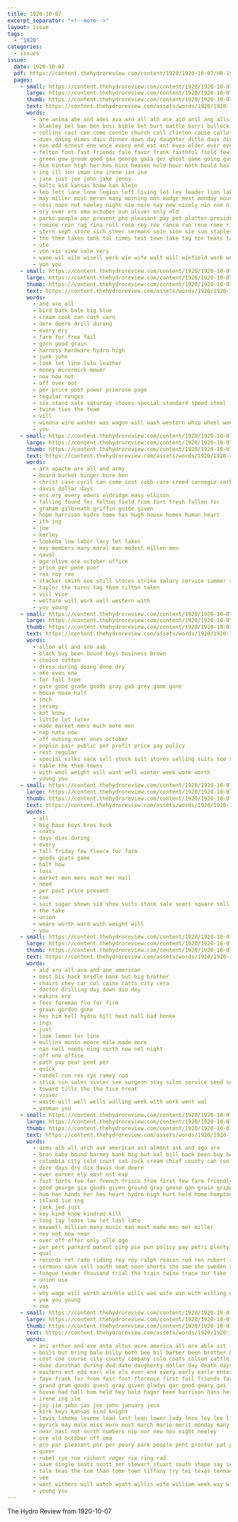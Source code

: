 ```yaml
---
title: 1920-10-07
excerpt_separator: "<!--more-->"
layout: issue
tags:
  - "1920"
categories:
  - issues
issue:
  date: 1920-10-07
  pdf: https://content.thehydroreview.com/content/1920/1920-10-07/HR-1920-10-07.pdf
  pages:
    - small: https://content.thehydroreview.com/content/1920/1920-10-07/small/HR-1920-10-07-01.jpg
      large: https://content.thehydroreview.com/content/1920/1920-10-07/large/HR-1920-10-07-01.jpg
      thumb: https://content.thehydroreview.com/content/1920/1920-10-07/thumbnails/HR-1920-10-07-01.jpg
      text: https://content.thehydroreview.com/assets/words/1920/1920-10-07/HR-1920-10-07-01.txt
      words:
        - are anima abe and ades ava aro all ath ace aid anil ang alls argent aly ane ala adkins austen arnold alter
        - blakley bel ban bon busi bible bet burt battle barri bullock backers betting buck bia bean boys back brake bride bush bak bec bro brother best bis bini ball bishop been but bood better business band
        - collins cast can come connie church call clinton cause caller christian comes ches car chen cin chau city crease callin care con
        - dues doing dimes dais dinner down day daughter ditto days ding don dooley during doctor date dee
        - ean edd ernest ene ence every end est ent eves elder ever eve edna erford earner edge erie efron
        - felton font fast friends fale favor frank faithful field few france fane from fea first follins fain funn fant flor friday fow fun farm fore fable folks ford front fone for fang fair fam
        - green gow groom good gaa george gaia ger ghost game going gust gone goss guess
        - him hinton high her hes hint heaven hold hour hoth hould has hink henke hart hails hopes henry hon hearth hout health hite hie ham hydro haven house hub head hoey hor hey held hein had hatfield hed home hazel
        - ing ill ion imam ino irene ian ina
        - jane just joe john jake jenny
        - kolts kid kansas know kan klein
        - leo lett lane lone legion left living let ley leader lion lake lat last loss life larry lust look
        - may miller most meron many morning mon madge mest monday mound millen might made mae marcum mat mony money man mine men marriage miss mey master
        - ness noon not neeley night nie nore nay new nicely nin noe nite needs
        - ory over ors oma october oun oliver only old
        - parks people par present phe pleasant pay pet platter president pall peat place
        - romine rein rag rina roll rose rey ree rance run rene rome ridge reno randy riel rate rinear rowland rally
        - stern sept store sich steer sermons sein sion sie sun staples south school scout seals score summer sal she suits sur singer stolen sea short slight sunday sabri siar sims slay see saturday sch sedan side soon sloan sega sunde seen set show son second stairs star season
        - tho them taken tank tol times test town take tag tor teats tat thorn tie thal tak talk tears thais taylor ties tami tint trip tee thier tha triplett train theal turn takes tae then the teta thet
        - ute
        - von vis view vale very
        - wane wil wile wisell werk wie wife walt will winfield work wee wit wall wheel won want waller wen week way was with word well willis west went walter western weal wry
        - yon you
    - small: https://content.thehydroreview.com/content/1920/1920-10-07/small/HR-1920-10-07-02.jpg
      large: https://content.thehydroreview.com/content/1920/1920-10-07/large/HR-1920-10-07-02.jpg
      thumb: https://content.thehydroreview.com/content/1920/1920-10-07/thumbnails/HR-1920-10-07-02.jpg
      text: https://content.thehydroreview.com/assets/words/1920/1920-10-07/HR-1920-10-07-02.txt
      words:
        - and are all
        - bird back bale big blue
        - cream cook can cash corn
        - dere deere drill during
        - every ery
        - farm for free fail
        - gorn good grain
        - harness hardware hydro high
        - junk john
        - look lot line lulu leather
        - money mccormick mower
        - nov now not
        - off over oot
        - per price poot power primrose page
        - regular ranges
        - six stand sale saturday stoves special standard speed steel
        - twine ties the team
        - vill
        - winona wire washer was wagon will wash western whip wheel wonder with
        - you
    - small: https://content.thehydroreview.com/content/1920/1920-10-07/small/HR-1920-10-07-03.jpg
      large: https://content.thehydroreview.com/content/1920/1920-10-07/large/HR-1920-10-07-03.jpg
      thumb: https://content.thehydroreview.com/content/1920/1920-10-07/thumbnails/HR-1920-10-07-03.jpg
      text: https://content.thehydroreview.com/assets/words/1920/1920-10-07/HR-1920-10-07-03.txt
      words:
        - arn apache are all and army
        - board burket binger bure ben
        - christ case cyril can come cost cobb care creed carnegie corbin caddo cleveland camps county christmas chord campbell
        - davis dollar days
        - ens ery every edens eldridge easy ellison
        - falling found fer felton field from fort fresh fallen for
        - graham gilbreath griffin guide given
        - hope harrison hydro home has hugh house homes human heart
        - ith ing
        - joe
        - kerley
        - lookeba low labor lacy let lakes
        - may members many moral man modest millen men
        - naval
        - ogo olive ore october office
        - price per pene poor
        - rex roy ree
        - stacker smith soe still stores strike salary service summer such state
        - taylor the turns tag them tilton taken
        - vill vice
        - welfare will work well western with
        - you young
    - small: https://content.thehydroreview.com/content/1920/1920-10-07/small/HR-1920-10-07-04.jpg
      large: https://content.thehydroreview.com/content/1920/1920-10-07/large/HR-1920-10-07-04.jpg
      thumb: https://content.thehydroreview.com/content/1920/1920-10-07/thumbnails/HR-1920-10-07-04.jpg
      text: https://content.thehydroreview.com/assets/words/1920/1920-10-07/HR-1920-10-07-04.txt
      words:
        - allon all and are aab
        - black buy been bound boys business brown
        - choice cotton
        - dress during doing done dry
        - eke even ene
        - for fall from
        - gate good grade goods gray gab grey game gone
        - house hose half
        - inch
        - jersey
        - kot know
        - little lot later
        - made market mens much more men
        - nap nata now
        - off outing over ones october
        - poplin pair public per profit price pay policy
        - rest regular
        - special silks sack sell stock suit stores selling suits soe shirts socks silk square seller sale
        - table the them towns
        - with wool weight will want well winter week work worth
        - young you
    - small: https://content.thehydroreview.com/content/1920/1920-10-07/small/HR-1920-10-07-05.jpg
      large: https://content.thehydroreview.com/content/1920/1920-10-07/large/HR-1920-10-07-05.jpg
      thumb: https://content.thehydroreview.com/content/1920/1920-10-07/thumbnails/HR-1920-10-07-05.jpg
      text: https://content.thehydroreview.com/assets/words/1920/1920-10-07/HR-1920-10-07-05.txt
      words:
        - all
        - big base boys bros buck
        - coats
        - days dies during
        - every
        - fall friday few fleece for farm
        - goods goats game
        - half how
        - loss
        - market men mens must mer mail
        - need
        - per past price present
        - roe
        - suit sugar shown sid show suits stock sale sears square sell
        - the take
        - union
        - weare worth ward with weight will
        - you
    - small: https://content.thehydroreview.com/content/1920/1920-10-07/small/HR-1920-10-07-06.jpg
      large: https://content.thehydroreview.com/content/1920/1920-10-07/large/HR-1920-10-07-06.jpg
      thumb: https://content.thehydroreview.com/content/1920/1920-10-07/thumbnails/HR-1920-10-07-06.jpg
      text: https://content.thehydroreview.com/assets/words/1920/1920-10-07/HR-1920-10-07-06.txt
      words:
        - ald aro all ana and ane american
        - best bis back bridle bank but big brother
        - chairs chey car col caine catts city cera
        - doctor drilling day down dio dey
        - eakins ery
        - fees foreman flo for firm
        - grain gordon gone
        - hes him hell hydro hill hext hall had henke
        - ings
        - just
        - look lemon ler line
        - mullins monin moore mile made more
        - nan nell needs ning north now nel night
        - off ono office
        - path pay pear peet per
        - quick
        - randol run res rye ramey rod
        - stick sin sales sister see surgeon stay silos service seed selling
        - toward tills the tho tice treat
        - visser
        - waste will well wells walling week with work went wal
        - yeoman you
    - small: https://content.thehydroreview.com/content/1920/1920-10-07/small/HR-1920-10-07-07.jpg
      large: https://content.thehydroreview.com/content/1920/1920-10-07/large/HR-1920-10-07-07.jpg
      thumb: https://content.thehydroreview.com/content/1920/1920-10-07/thumbnails/HR-1920-10-07-07.jpg
      text: https://content.thehydroreview.com/assets/words/1920/1920-10-07/HR-1920-10-07-07.txt
      words:
        - aims alb all arch ave american ast almont ask and ago are
        - bran baby bound barney bank big but bal bill back been buy better bradly bread bare banks books book
        - columbia city cold court cat cock cream chief county can con chant course come cea car came cling cash
        - dire days dry dix davis due deere
        - ever earner ely east est esp
        - fost forts foo far french frisco from first few farm friendly for famous faith flock farmer
        - good george gia goods given ground gray geese gon grain grippe
        - hum han hands her hes heart hydro high hurt held home hampton how
        - island ise ing
        - jack jed just
        - key kind know kindred kill
        - long lay lease law let last late
        - maxwell million many music man most made men mer miller
        - ney not now near
        - over off offer only olle ogo
        - per pert packard patent ping pie pun policy pay petri plenty
        - qual
        - records ret rade riding rey roy ralph reason rod ren robert rank rather rome rock rea record
        - sermons save sell south seat soon shorts sho sae she sweden struck states surplus see store said suite safe saw shi stock service state single
        - tongue tender thousand trial the train twine trace tor take ton tew thal tho tax then tonic them thing
        - union use
        - vas
        - why wage will worth wrinkle wills was wife win with willing world williams wide
        - yuk you young
        - zee
    - small: https://content.thehydroreview.com/content/1920/1920-10-07/small/HR-1920-10-07-08.jpg
      large: https://content.thehydroreview.com/content/1920/1920-10-07/large/HR-1920-10-07-08.jpg
      thumb: https://content.thehydroreview.com/content/1920/1920-10-07/thumbnails/HR-1920-10-07-08.jpg
      text: https://content.thehydroreview.com/assets/words/1920/1920-10-07/HR-1920-10-07-08.txt
      words:
        - ani arthur and ave asta altus acre america all are able ast
        - boils but bring bale billy both bee bil barber been brother bill boucher blank boyer bremer breath business bulls bunch baul bossler big buy burns burgess bess best brothers
        - cost coe course city county company colo coats colson cattle cold chap cable can card caddo claude come class
        - duke dunithan during ded date daugherty dollar day death days dec dunn
        - eastern ent edd earl ele els ever end every early earle enterprise elsa
        - faye frank for from fair fost florence first fail friends farm free
        - grand gram goods guest gray given gladys gar good geary gai
        - house had hall hom held hey hold hager heen harrison hans her henry hart hester hill harold ham hardman herford hafer homer hay henke hydro hargis home has hinton horr harland hor
        - irene ing ile
        - joy jim jobs jas joe john january jess
        - kirk keys kansas kind knight
        - lewis lahoma levene lead last leon lower lady lose ley lee lite low
        - myrick may male miss more most march marie merit monday many mal mile mans middleton mack mets must mills mand money man moore mary men
        - near nast not north numbers nip nor new nov night neeley
        - ore old october off oma
        - pro par pleasant por per peary park people pent proctor pat peter peo puch plage
        - queer
        - rubel rye rue richert reger rie ring rad
        - save single seats scott ser stewart stuart south shape say sey season saturday soprano senator sale seed sugden sund second school sow shows sylvester suits seven son sunday sun special sin stover sister september sal sarah samuel star sis slice saving state
        - tale teas the tom than tome town tiffany try tei texas tennant them
        - vee
        - want withers will watch wyatt willis wife william week way winter wharton white wear wallace webster warm willing weight with weatherford why wilson weather work was well wish willie weeks went
        - young you
---
```


The Hydro Review from 1920-10-07

<!--more-->

